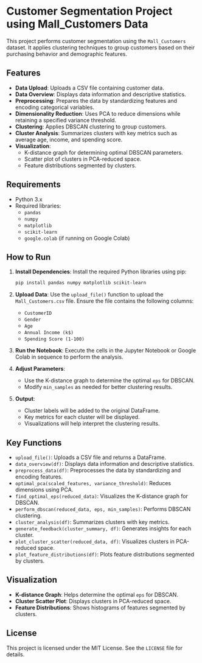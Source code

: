 # Customer Segmentation Project using Mall_Customers Data

This project performs customer segmentation using the `Mall_Customers` dataset. It applies clustering techniques to group customers based on their purchasing behavior and demographic features.

## Features

- **Data Upload**: Uploads a CSV file containing customer data.
- **Data Overview**: Displays data information and descriptive statistics.
- **Preprocessing**: Prepares the data by standardizing features and encoding categorical variables.
- **Dimensionality Reduction**: Uses PCA to reduce dimensions while retaining a specified variance threshold.
- **Clustering**: Applies DBSCAN clustering to group customers.
- **Cluster Analysis**: Summarizes clusters with key metrics such as average age, income, and spending score.
- **Visualization**:
  - K-distance graph for determining optimal DBSCAN parameters.
  - Scatter plot of clusters in PCA-reduced space.
  - Feature distributions segmented by clusters.

## Requirements

- Python 3.x
- Required libraries:
  - `pandas`
  - `numpy`
  - `matplotlib`
  - `scikit-learn`
  - `google.colab` (if running on Google Colab)

## How to Run

1. **Install Dependencies**:
   Install the required Python libraries using pip:
   ```bash
   pip install pandas numpy matplotlib scikit-learn
   ```

2. **Upload Data**:
   Use the `upload_file()` function to upload the `Mall_Customers.csv` file. Ensure the file contains the following columns:
   - `CustomerID`
   - `Gender`
   - `Age`
   - `Annual Income (k$)`
   - `Spending Score (1-100)`

3. **Run the Notebook**:
   Execute the cells in the Jupyter Notebook or Google Colab in sequence to perform the analysis.

4. **Adjust Parameters**:
   - Use the K-distance graph to determine the optimal `eps` for DBSCAN.
   - Modify `min_samples` as needed for better clustering results.

5. **Output**:
   - Cluster labels will be added to the original DataFrame.
   - Key metrics for each cluster will be displayed.
   - Visualizations will help interpret the clustering results.

## Key Functions

- `upload_file()`: Uploads a CSV file and returns a DataFrame.
- `data_overview(df)`: Displays data information and descriptive statistics.
- `preprocess_data(df)`: Preprocesses the data by standardizing and encoding features.
- `optimal_pca(scaled_features, variance_threshold)`: Reduces dimensions using PCA.
- `find_optimal_eps(reduced_data)`: Visualizes the K-distance graph for DBSCAN.
- `perform_dbscan(reduced_data, eps, min_samples)`: Performs DBSCAN clustering.
- `cluster_analysis(df)`: Summarizes clusters with key metrics.
- `generate_feedback(cluster_summary, df)`: Generates insights for each cluster.
- `plot_cluster_scatter(reduced_data, df)`: Visualizes clusters in PCA-reduced space.
- `plot_feature_distributions(df)`: Plots feature distributions segmented by clusters.

## Visualization

- **K-distance Graph**: Helps determine the optimal `eps` for DBSCAN.
- **Cluster Scatter Plot**: Displays clusters in PCA-reduced space.
- **Feature Distributions**: Shows histograms of features segmented by clusters.

## License

This project is licensed under the MIT License. See the `LICENSE` file for details.
